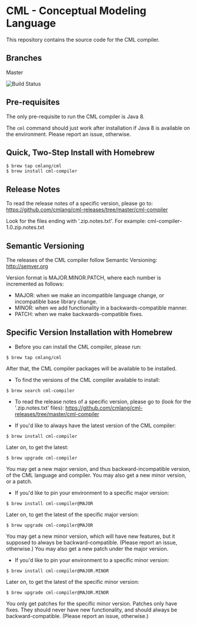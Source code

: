# CML - Conceptual Modeling Language

This repository contains the source code for the CML compiler.

## Branches

Master

![Build Status](https://travis-ci.org/cmlang/cml-compiler.svg?branch=master)

## Pre-requisites

The only pre-requisite to run the CML compiler is Java 8.

The `cml` command should just work after installation if Java 8 is available on the environment. Please report an issue, otherwise.

## Quick, Two-Step Install with Homebrew

```
$ brew tap cmlang/cml
$ brew install cml-compiler
```

## Release Notes

To read the release notes of a specific version, please go to: https://github.com/cmlang/cml-releases/tree/master/cml-compiler

Look for the files ending with '.zip.notes.txt'. For example: cml-compiler-1.0.zip.notes.txt

## Semantic Versioning

The releases of the CML compiler follow Semantic Versioning: http://semver.org

Version format is MAJOR.MINOR.PATCH, where each number is incremented as follows:
- MAJOR: when we make an incompatible language change, or incompatible base library change.
- MINOR: when we add functionality in a backwards-compatible manner.
- PATCH: when we make backwards-compatible fixes.

## Specific Version Installation with Homebrew

- Before you can install the CML compiler, please run:

```
$ brew tap cmlang/cml
```

After that, the CML compiler packages will be available to be installed.

- To find the versions of the CML compiler available to install:

```
$ brew search cml-compiler
```

- To read the release notes of a specific version, please go to (look for the '.zip.notes.txt' files): https://github.com/cmlang/cml-releases/tree/master/cml-compiler

- If you'd like to always have the latest version of the CML compiler:

```
$ brew install cml-compiler
```

Later on, to get the latest:

```
$ brew upgrade cml-compiler
```

You may get a new major version,
and thus backward-incompatible version,
of the CML language and compiler.
You may also get a new minor version, or a patch.

- If you'd like to pin your environment to a specific major version:

```
$ brew install cml-compiler@MAJOR
```

Later on, to get the latest of the specific major version:

```
$ brew upgrade cml-compiler@MAJOR
```

You may get a new minor version,
which will have new features,
but it supposed to always be backward-compatible.
(Please report an issue, otherwise.)
You may also get a new patch under the major version.

- If you'd like to pin your environment to a specific minor version:

```
$ brew install cml-compiler@MAJOR.MINOR
```

Later on, to get the latest of the specific minor version:

```
$ brew upgrade cml-compiler@MAJOR.MINOR
```

You only get patches for the specific minor version.
Patches only have fixes.
They should never have new functionality,
and should always be backward-compatible.
(Please report an issue, otherwise.)
